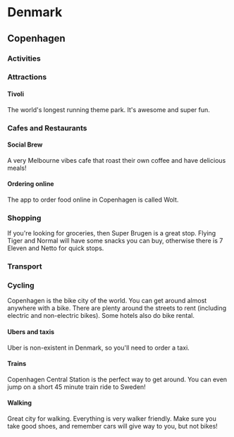 # Denmark

## Copenhagen

### Activities

### Attractions

#### Tivoli

The world's longest running theme park. It's awesome and super fun.

### Cafes and Restaurants

#### Social Brew

A very Melbourne vibes cafe that roast their own coffee and have delicious meals!

#### Ordering online

The app to order food online in Copenhagen is called Wolt.

### Shopping

If you're looking for groceries, then Super Brugen is a great stop. Flying Tiger and Normal will have some snacks you can buy, otherwise there is 7 Eleven and Netto for quick stops.

### Transport

### Cycling

Copenhagen is the bike city of the world. You can get around almost anywhere with a bike. There are plenty around the streets to rent (including electric and non-electric bikes). Some hotels also do bike rental.

#### Ubers and taxis

Uber is non-existent in Denmark, so you'll need to order a taxi.

#### Trains

Copenhagen Central Station is the perfect way to get around. You can even jump on a short 45 minute train ride to Sweden!

#### Walking

Great city for walking. Everything is very walker friendly. Make sure you take good shoes, and remember cars will give way to you, but not bikes!
